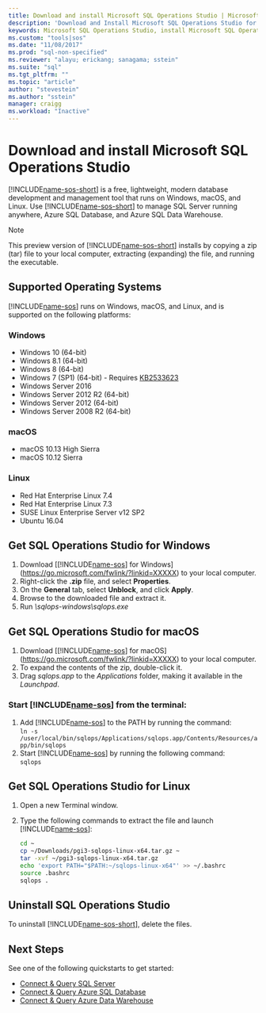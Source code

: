 ```yaml
---
title: Download and install Microsoft SQL Operations Studio | Microsoft Docs
description: 'Download and Install Microsoft SQL Operations Studio for Windows, macOS, or Linux'
keywords: Microsoft SQL Operations Studio, install Microsoft SQL Operations Studio, download Microsoft SQL Operations Studio
ms.custom: "tools|sos"
ms.date: "11/08/2017"
ms.prod: "sql-non-specified"
ms.reviewer: "alayu; erickang; sanagama; sstein"
ms.suite: "sql"
ms.tgt_pltfrm: ""
ms.topic: "article"
author: "stevestein"
ms.author: "sstein"
manager: craigg
ms.workload: "Inactive"
---
```

# Download and install Microsoft SQL Operations Studio

[!INCLUDE[name-sos-short](../includes/name-sos-short.md)] is a free, lightweight, modern database development and management tool that runs on Windows, macOS, and Linux. Use [!INCLUDE[name-sos-short](../includes/name-sos-short.md)] to manage SQL Server running anywhere, Azure SQL Database, and Azure SQL Data Warehouse.   

> [!NOTE]
> This preview version of [!INCLUDE[name-sos-short](../includes/name-sos-short.md)] installs by copying a zip (tar) file to your local computer, extracting (expanding) the file, and running the executable.

## Supported Operating Systems

[!INCLUDE[name-sos](../includes/name-sos-short.md)] runs on Windows, macOS, and Linux, and is supported on the following platforms:

### Windows
- Windows 10 (64-bit)
- Windows 8.1 (64-bit)
- Windows 8 (64-bit)
- Windows 7 (SP1) (64-bit) - Requires [KB2533623](https://www.microsoft.com/en-us/download/details.aspx?id=26767)
- Windows Server 2016
- Windows Server 2012 R2 (64-bit)
- Windows Server 2012 (64-bit)
- Windows Server 2008 R2 (64-bit)

### macOS
- macOS 10.13 High Sierra
- macOS 10.12 Sierra

### Linux
- Red Hat Enterprise Linux 7.4
- Red Hat Enterprise Linux 7.3
- SUSE Linux Enterprise Server v12 SP2
- Ubuntu 16.04


## Get SQL Operations Studio for Windows

1. Download [[!INCLUDE[name-sos](../includes/name-sos-short.md)] for Windows](https://go.microsoft.com/fwlink/?linkid=XXXXX) to your local computer.
1. Right-click the **.zip** file, and select **Properties**.
1. On the **General** tab, select **Unblock**, and click **Apply**.
1. Browse to the downloaded file and extract it.
1. Run *\sqlops-windows\sqlops.exe*


## Get SQL Operations Studio for macOS

1. Download [[!INCLUDE[name-sos](../includes/name-sos-short.md)] for macOS](https://go.microsoft.com/fwlink/?linkid=XXXXX) to your local computer.
2. To expand the contents of the zip, double-click it.
3. Drag *sqlops.app* to the *Applications* folder, making it available in the *Launchpad*.

### Start [!INCLUDE[name-sos](../includes/name-sos-short.md)] from the terminal:
1. Add [!INCLUDE[name-sos](../includes/name-sos-short.md)] to the PATH by running the command:  
      ```ln -s /user/local/bin/sqlops/Applications/sqlops.app/Contents/Resources/app/bin/sqlops```
1. Start [!INCLUDE[name-sos](../includes/name-sos-short.md)] by running the following command:  
      ```sqlops```


## Get SQL Operations Studio for Linux

1. Open a new Terminal window.
2. Type the following commands to extract the file and launch [!INCLUDE[name-sos](../includes/name-sos-short.md)]:

   ```bash
   cd ~
   cp ~/Downloads/pgi3-sqlops-linux-x64.tar.gz ~
   tar -xvf ~/pgi3-sqlops-linux-x64.tar.gz
   echo 'export PATH="$PATH:~/sqlops-linux-x64"' >> ~/.bashrc
   source .bashrc
   sqlops .
   ```


## Uninstall SQL Operations Studio

To uninstall [!INCLUDE[name-sos-short](../includes/name-sos-short.md)], delete the files.

## Next Steps

See one of the following quickstarts to get started:
- [Connect & Query SQL Server](quickstart-sql-server.md)
- [Connect & Query Azure SQL Database](quickstart-sql-database.md)
- [Connect & Query Azure Data Warehouse](quickstart-sql-dw.md)
